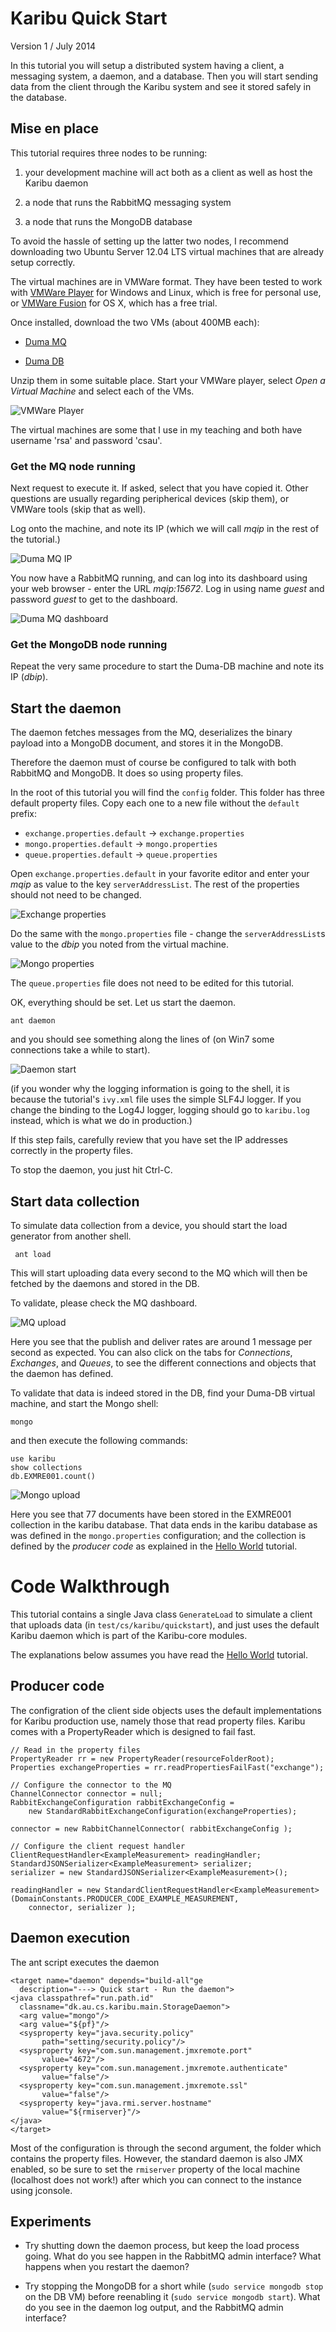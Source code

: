 Karibu Quick Start
============

Version 1 / July 2014

In this tutorial you will setup a distributed system having a client,
a messaging system, a daemon, and a database. Then you will start
sending data from the client through the Karibu system and see it
stored safely in the database.

Mise en place
----

This tutorial requires three nodes to be running: 

  1. your development machine will act both as a client as well as host
    the Karibu daemon

  2. a node that runs the RabbitMQ messaging system

  3. a node that runs the MongoDB database

To avoid the hassle of setting up the latter two nodes, I recommend
downloading two Ubuntu Server 12.04 LTS virtual machines that are
already setup correctly.

The virtual machines are in VMWare format. They have been tested to
work with [VMWare Player](http://www.vmware.com/go/downloadplayer/)
for Windows and Linux, which is free for personal use, or
[VMWare Fusion](http://www.vmware.com/products/fusion/) for OS X, which
has a free trial.

Once installed, download the two VMs (about 400MB each):

  * [Duma MQ](http://users-cs.au.dk/baerbak/c/vm/Duma-RSA-RabbitMQ.zip)  

  * [Duma DB](http://users-cs.au.dk/baerbak/c/vm/Duma-RSA-MongoDB.zip)

Unzip them in some suitable place. Start your VMWare player, select
*Open a Virtual Machine* and select each of the VMs.

![VMWare Player](resource/vm-start.gif)

The virtual machines are some that I use in my teaching and both have
username 'rsa' and password 'csau'.

### Get the MQ node running

Next request to execute it. If asked, select that you have copied
it. Other questions are usually regarding peripherical devices (skip
them), or VMWare tools (skip that as well). 

Log onto the machine, and note its IP (which we will call *mqip* in
the rest of the tutorial.)

![Duma MQ IP](resource/duma-1.gif)

You now have a RabbitMQ running, and can log into its dashboard using
your web browser - enter the URL *mqip:15672*. Log in using
name _guest_ and password _guest_ to get to the dashboard.

![Duma MQ dashboard](resource/mq-dashboard.gif)

### Get the MongoDB node running

Repeat the very same procedure to start the Duma-DB machine and note
its IP (*dbip*). 

Start the daemon
---

The daemon fetches messages from the MQ, deserializes the binary
payload into a MongoDB document, and stores it in the MongoDB.

Therefore the daemon must of course be configured to talk with both
RabbitMQ and MongoDB. It does so using property files.

In the root of this tutorial you will find the `config` folder. This
folder has three default property files. Copy each one to a new file
without the `default` prefix:

  * `exchange.properties.default` -> `exchange.properties`
  * `mongo.properties.default` -> `mongo.properties`
  * `queue.properties.default` -> `queue.properties`

Open `exchange.properties.default` in your favorite editor and
enter your *mqip* as value to the key `serverAddressList`. The rest
of the properties should not need to be changed.

![Exchange properties](resource/exchange.gif)

Do the same with the `mongo.properties` file - change the
`serverAddressList`s value to the *dbip* you noted from the virtual
machine.

![Mongo properties](resource/mongo.gif)

The `queue.properties` file does not need to be edited for this tutorial.

OK, everything should be set. Let us start the daemon.

    ant daemon

and you should see something along the lines of (on Win7 some
connections take a while to start).

![Daemon start](resource/daemon-start.gif)

(if you wonder why the logging information is going to the shell, it
is because the tutorial's `ivy.xml` file uses the simple SLF4J
logger. If you change the binding to the Log4J logger, logging should
go to `karibu.log` instead, which is what we do in production.)

If this step fails, carefully review that you have set the IP addresses
correctly in the property files.

To stop the daemon, you just hit Ctrl-C.

Start data collection
---

To simulate data collection from a device, you should start the load
generator from another shell.

     ant load

This will start uploading data every second to the MQ which will then
be fetched by the daemons and stored in the DB.

To validate, please check the MQ dashboard.

![MQ upload](resource/mq-upload.gif)

Here you see that the publish and deliver rates are around 1 message
per second as expected. You can also click on the tabs
for *Connections*, *Exchanges*, and *Queues*, to see the different
connections and objects that the daemon has defined.


To validate that data is indeed stored in the DB, find your Duma-DB
virtual machine, and start the Mongo shell:

    mongo

and then execute the following commands:

    use karibu
    show collections
    db.EXMRE001.count()

![Mongo upload](resource/mongo-upload.gif)

Here you see that 77 documents have been stored in the EXMRE001
collection in the karibu database. That data ends in the karibu
database as was defined in the `mongo.properties` configuration; and
the collection is defined by the *producer code* as explained in the
[Hello World](helloworld.md) tutorial.

Code Walkthrough
===

This tutorial contains a single Java class `GenerateLoad` to simulate
a client that uploads data (in `test/cs/karibu/quickstart`), and just
uses the default Karibu daemon which is part of the Karibu-core
modules.

The explanations below assumes you have read the [Hello
World](helloworld.md) tutorial.

Producer code
---

The configration of the client side objects uses the default
implementations for Karibu production use, namely those that read
property files. Karibu comes with a PropertyReader which is designed
to fail fast.


    // Read in the property files
    PropertyReader rr = new PropertyReader(resourceFolderRoot);
    Properties exchangeProperties = rr.readPropertiesFailFast("exchange");

    // Configure the connector to the MQ
    ChannelConnector connector = null; 
    RabbitExchangeConfiguration rabbitExchangeConfig =
        new StandardRabbitExchangeConfiguration(exchangeProperties);
      
    connector = new RabbitChannelConnector( rabbitExchangeConfig ); 
    
    // Configure the client request handler
    ClientRequestHandler<ExampleMeasurement> readingHandler;
    StandardJSONSerializer<ExampleMeasurement> serializer;
    serializer = new StandardJSONSerializer<ExampleMeasurement>();

    readingHandler = new StandardClientRequestHandler<ExampleMeasurement>(DomainConstants.PRODUCER_CODE_EXAMPLE_MEASUREMENT,  
        connector, serializer ); 


Daemon execution
---

The ant script executes the daemon


    <target name="daemon" depends="build-all"ge
  	  description="---> Quick start - Run the daemon">
    <java classpathref="run.path.id" 
	  classname="dk.au.cs.karibu.main.StorageDaemon">
      <arg value="mongo"/>
      <arg value="${pf}"/>
      <sysproperty key="java.security.policy"
           path="setting/security.policy"/>
      <sysproperty key="com.sun.management.jmxremote.port"
           value="4672"/>
      <sysproperty key="com.sun.management.jmxremote.authenticate"
           value="false"/>
      <sysproperty key="com.sun.management.jmxremote.ssl"
           value="false"/>
      <sysproperty key="java.rmi.server.hostname"
           value="${rmiserver}"/>
    </java>
    </target>

Most of the configuration is through the second argument, the folder
which contains the property files. However, the standard daemon is
also JMX enabled, so be sure to set the `rmiserver` property of the
local machine (localhost does not work!) after which you can connect
to the instance using jconsole.

Experiments
---

  * Try shutting down the daemon process, but keep the load process going.
  What do you see happen in the RabbitMQ admin interface? What happens when
  you restart the daemon?

  * Try stopping the MongoDB for a short while
  (`sudo service mongodb stop` on the DB VM) before reenabling it
  (`sudo service mongodb start`). What do you see in the daemon log output,
  and the RabbitMQ admin interface?
